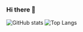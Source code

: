 ### Hi there 👋

<!--
**brewlin/brewlin** is a ✨ _special_ ✨ repository because its `README.md` (this file) appears on your GitHub profile.

Here are some ideas to get you started:

- 🔭 I’m currently working on ...
- 🌱 I’m currently learning ...
- 👯 I’m looking to collaborate on ...
- 🤔 I’m looking for help with ...
- 💬 Ask me about ...
- 📫 How to reach me: ...
- 😄 Pronouns: ...
- ⚡ Fun fact: ...
-->
![GitHub stats](https://github-readme-stats.vercel.app/api?username=brewlin&count_private=true&show_icons=true)
![Top Langs](https://github-readme-stats.vercel.app/api/top-langs/?username=brewlin&layout=compact&exclude_repo=framework,data-struct)
